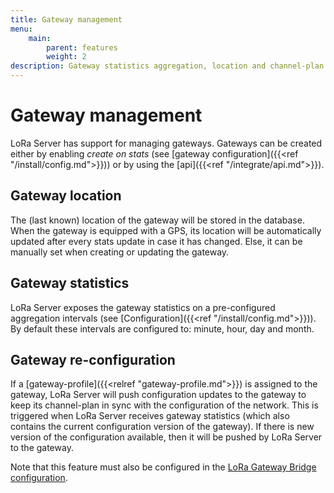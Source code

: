 ```yaml
---
title: Gateway management
menu:
    main:
        parent: features
        weight: 2
description: Gateway statistics aggregation, location and channel-plan (re)configuration.
---
```


# Gateway management

LoRa Server has support for managing gateways. Gateways can be created either
by enabling *create on stats* (see [gateway configuration]({{<ref "/install/config.md">}}))
or by using the [api]({{<ref "/integrate/api.md">}}).

## Gateway location

The (last known) location of the gateway will be stored in the database. When
the gateway is equipped with a GPS, its location will be automatically updated
after every stats update in case it has changed. Else, it can be manually set
when creating or updating the gateway.

## Gateway statistics

LoRa Server exposes the gateway statistics on a pre-configured aggregation
intervals (see [Configuration]({{<ref "/install/config.md">}})).
By default these intervals are configured to: minute, hour, day and month.

## Gateway re-configuration

If a [gateway-profile]({{<relref "gateway-profile.md">}}) is assigned
to the gateway, LoRa Server will push configuration updates to the gateway
to keep its channel-plan in sync with the configuration of the network.
This is triggered when LoRa Server receives gateway statistics (which also
contains the current configuration version of the gateway). If there is new
version of the configuration available, then it will be pushed by LoRa Server
to the gateway.

Note that this feature must also be configured in the
[LoRa Gateway Bridge configuration](/lora-gateway-bridge/install/config/).
